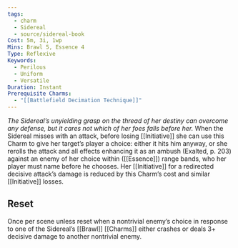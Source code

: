 ```yaml
---
tags:
  - charm
  - Sidereal
  - source/sidereal-book
Cost: 5m, 3i, 1wp
Mins: Brawl 5, Essence 4
Type: Reflexive
Keywords:
  - Perilous
  - Uniform
  - Versatile
Duration: Instant
Prerequisite Charms:
  - "[[Battlefield Decimation Technique]]"
---
```

*The Sidereal’s unyielding grasp on the thread of her destiny can overcome any defense, but it cares not which of her foes falls before her.*
When the Sidereal misses with an attack, before losing [[Initiative]] she can use this Charm to give her target’s player a choice: either it hits him anyway, or she rerolls the attack and all effects enhancing it as an ambush (Exalted, p. 203) against an enemy of her choice within ([[Essence]]) range bands, who her player must name before he chooses. Her [[Initiative]] for a redirected decisive attack’s damage is reduced by this Charm’s cost and similar [[Initiative]] losses. 
## Reset
Once per scene unless reset when a nontrivial enemy’s choice in response to one of the Sidereal’s [[Brawl]] [[Charms]] either crashes or deals 3+ decisive damage to another nontrivial enemy.
